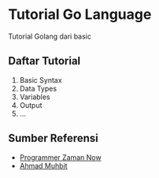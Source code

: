 # Tutorial Go Language

Tutorial Golang dari basic

## Daftar Tutorial

1. Basic Syntax
2. Data Types
3. Variables
4. Output
5. ...

## Sumber Referensi

- [Programmer Zaman Now](https://www.youtube.com/watch?v=IO_vkyJnMas)
- [Ahmad Muhbit](https://www.youtube.com/playlist?list=PLcQfAFJqObPyv2dBsuwRHbp3kPfHjz8x6)